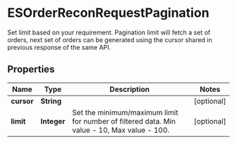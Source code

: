 

# ESOrderReconRequestPagination

Set limit based on your requirement. Pagination limit will fetch a set of orders, next set of orders can be generated using the cursor shared in previous response of the same API.

## Properties

| Name | Type | Description | Notes |
|------------ | ------------- | ------------- | -------------|
|**cursor** | **String** |  |  [optional] |
|**limit** | **Integer** | Set the minimum/maximum limit for number of filtered data. Min value - 10, Max value - 100. |  [optional] |



